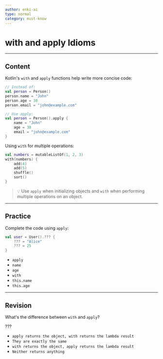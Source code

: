 ```yaml
---
author: enki-ai
type: normal
category: must-know
---
```


# with and apply Idioms

---
## Content

Kotlin's `with` and `apply` functions help write more concise code:

```kotlin
// Instead of:
val person = Person()
person.name = "John"
person.age = 30
person.email = "john@example.com"

// Use apply:
val person = Person().apply {
    name = "John"
    age = 30
    email = "john@example.com"
}
```

Using `with` for multiple operations:

```kotlin
val numbers = mutableListOf(1, 2, 3)
with(numbers) {
    add(4)
    add(5)
    shuffle()
    sort()
}
```

> 💡 Use `apply` when initializing objects and `with` when performing multiple operations on an object.
---

## Practice

Complete the code using `apply`:

```kotlin
val user = User().??? {
    ??? = "Alice"
    ??? = 25
}
```

- `apply`
- `name`
- `age`
- `with`
- `this.name`
- `this.age`

---

## Revision

What's the difference between `with` and `apply`?

???

- `apply returns the object, with returns the lambda result`
- `They are exactly the same`
- `with returns the object, apply returns the lambda result`
- `Neither returns anything`
